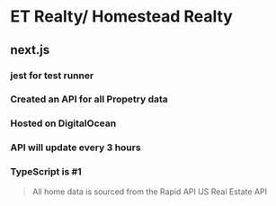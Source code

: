 # ET Realty/ Homestead Realty
## next.js
### jest for test runner
### Created an API for all Propetry data
### Hosted on DigitalOcean
### API will update every 3 hours
### TypeScript is #1

> All home data is sourced from the Rapid API US Real Estate API

